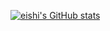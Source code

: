 [![eishi's GitHub stats](https://github-readme-stats.vercel.app/api?username=eishisaito)](https://github.com/anuraghazra/github-readme-stats)
